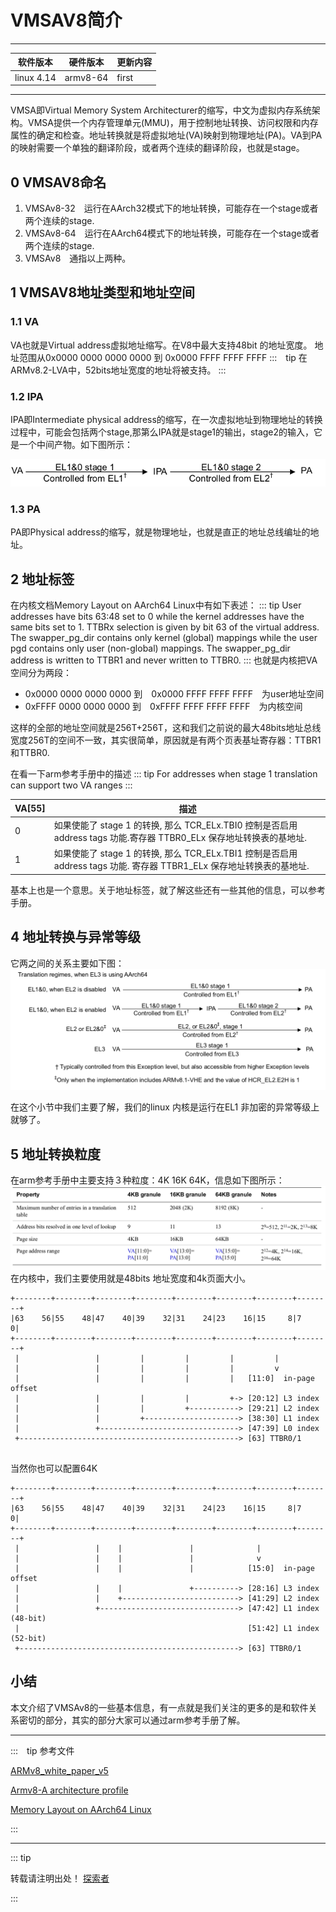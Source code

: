 
# VMSAV8简介

---

| 软件版本  | 硬件版本 | 更新内容 |
|---------|--------|----------|
|linux 4.14| armv8-64   |   first     |

---
VMSA即Virtual Memory System Architecturer的缩写，中文为虚拟内存系统架构。VMSA提供一个内存管理单元(MMU)，用于控制地址转换、访问权限和内存属性的确定和检查。地址转换就是将虚拟地址(VA)映射到物理地址(PA)。VA到PA的映射需要一个单独的翻译阶段，或者两个连续的翻译阶段，也就是stage。

## 0 VMSAV8命名
1. VMSAv8-32　运行在AArch32模式下的地址转换，可能存在一个stage或者两个连续的stage.
2. VMSAv8-64　运行在AArch64模式下的地址转换，可能存在一个stage或者两个连续的stage.
3. VMSAv8　通指以上两种。

## 1 VMSAV8地址类型和地址空间

### 1.1 VA
VA也就是Virtual address虚拟地址缩写。在V8中最大支持48bit 的地址宽度。
地址范围从0x0000 0000 0000 0000 到 0x0000 FFFF FFFF FFFF
:::　tip
在ARMv8.2-LVA中，52bits地址宽度的地址将被支持。
:::

### 1.2 IPA
IPA即Intermediate physical address的缩写，在一次虚拟地址到物理地址的转换过程中，可能会包括两个stage,那第么IPA就是stage1的输出，stage2的输入，它是一个中间产物。如下图所示：

![ipa](./ipa.png)

### 1.3 PA
PA即Physical address的缩写，就是物理地址，也就是直正的地址总线编址的地址。

## 2 地址标签
在内核文档Memory Layout on AArch64 Linux中有如下表述：
::: tip 
User addresses have bits 63:48 set to 0 while the kernel addresses have the same bits set to 1. TTBRx selection is given by bit 63 of the virtual address. The swapper_pg_dir contains only kernel (global) mappings while the user pgd contains only user (non-global) mappings. The swapper_pg_dir address is written to TTBR1 and never written to TTBR0.
:::
也就是内核把VA空间分为两段：
- 0x0000 0000 0000 0000 到　0x0000 FFFF FFFF FFFF　为user地址空间
- 0xFFFF 0000 0000 0000 到　0xFFFF FFFF FFFF FFFF　为内核空间

这样的全部的地址空间就是256T+256T，这和我们之前说的最大48bits地址总线宽度256T的空间不一致，其实很简单，原因就是有两个页表基址寄存器：TTBR1和TTBR0.

在看一下arm参考手册中的描述
::: tip
For addresses when stage 1 translation can support two VA ranges
:::

| VA[55] | 描述 |
|--------|--------|
|0|  如果使能了 stage 1 的转换, 那么 TCR_ELx.TBI0 控制是否启用 address tags 功能.寄存器 TTBR0_ELx 保存地址转换表的基地址.|
|1|如果使能了 stage 1 的转换, 那么 TCR_ELx.TBI1 控制是否启用 address tags 功能. 寄存器 TTBR1_ELx 保存地址转换表的基地址.|

基本上也是一个意思。关于地址标签，就了解这些还有一些其他的信息，可以参考手册。
## 4 地址转换与异常等级
它两之间的关系主要如下图：
![el](./el.png)

在这个小节中我们主要了解，我们的linux 内核是运行在EL1 非加密的异常等级上就够了。

## 5 地址转换粒度
在arm参考手册中主要支持３种粒度：4K 16K 64K，信息如下图所示：
![granule](./granule.png)
在内核中，我们主要使用就是48bits 地址宽度和4k页面大小。
```
+--------+--------+--------+--------+--------+--------+--------+--------+
|63    56|55    48|47    40|39    32|31    24|23    16|15     8|7      0|
+--------+--------+--------+--------+--------+--------+--------+--------+
 |                 |         |         |         |         |
 |                 |         |         |         |         v
 |                 |         |         |         |   [11:0]  in-page offset
 |                 |         |         |         +-> [20:12] L3 index
 |                 |         |         +-----------> [29:21] L2 index
 |                 |         +---------------------> [38:30] L1 index
 |                 +-------------------------------> [47:39] L0 index
 +-------------------------------------------------> [63] TTBR0/1
 
```

当然你也可以配置64K
```
+--------+--------+--------+--------+--------+--------+--------+--------+
|63    56|55    48|47    40|39    32|31    24|23    16|15     8|7      0|
+--------+--------+--------+--------+--------+--------+--------+--------+
 |                 |    |               |              |
 |                 |    |               |              v
 |                 |    |               |            [15:0]  in-page offset
 |                 |    |               +----------> [28:16] L3 index
 |                 |    +--------------------------> [41:29] L2 index
 |                 +-------------------------------> [47:42] L1 index (48-bit)
 |                                                   [51:42] L1 index (52-bit)
 +-------------------------------------------------> [63] TTBR0/1
```


## 小结
本文介绍了VMSAv8的一些基本信息，有一点就是我们关注的更多的是和软件关系密切的部分，其实的部分大家可以通过arm参考手册了解。

---

:::　tip 参考文件  

[ARMv8_white_paper_v5](https://www.arm.com/zh/files/downloads/ARMv8_white_paper_v5.pdf)

[Armv8-A architecture profile ](https://silver.arm.com/download/ARM_and_AMBA_Architecture/AR150-DA-70000-r0p0-07eac0/DDI0487E_a_armv8_arm.pdf)

[Memory Layout on AArch64 Linux](https://www.kernel.org/doc/html/latest/arm64/memory.html)

:::

---
::: tip  

转载请注明出处！ [探索者](http://www.cxy.wiki)

:::

<Vssue :title="$title" />
